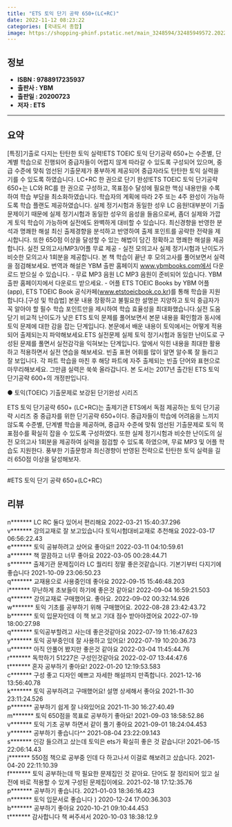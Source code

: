 ```yaml
---
title: "ETS 토익 단기 공략 650+(LC+RC)"
date: 2022-11-12 08:23:22
categories: [국내도서 종합]
image: https://shopping-phinf.pstatic.net/main_3248594/32485949572.20221019145626.jpg
---
```


## **정보**

- **ISBN : 9788917235937**
- **출판사 : YBM**
- **출판일 : 20200723**
- **저자 : ETS**

------



## **요약**

[특징]기출로 다지는 탄탄한 토익 실력!ETS TOEIC 토익 단기공략 650+는 수준별, 단계별 학습으로 진행되어 중급자들이 어렵지 않게 따라갈 수 있도록 구성되어 있으며, 중급 수준에 맞춰 엄선된 기출문제가 풍부하게 제공되어 중급자라도 탄탄한 토익 실력을 기를 수 있도록 하였습니다. LC+RC 한 권으로 단기 완성!ETS TOEIC 토익 단기공략 650+는 LC와 RC를 한 권으로 구성하고, 목표점수 달성에 필요한 핵심 내용만을 수록하여 학습 부담을 최소화하였습니다. 학습자의 계획에 따라 2주 또는 4주 완성이 가능하도록 학습 플랜도 제공하였습니다. 실제 정기시험과 동일한 성우 LC 음원!대부분이 기출문제이기 때문에 실제 정기시험과 동일한 성우의 음성을 들음으로써, 좀더 실제와 가깝게 토익 학습이 가능하며 실전에도 완벽하게 대비할 수 있습니다. 최신경향을 반영한 분석과 명쾌한 해설 최신 출제경향을 분석하고 반영하여 출제 포인트를 공략한 전략을 제시합니다. 또한 650점 이상을 달성할 수 있는 해법이 담긴 정확하고 명쾌한 해설을 제공합니다. 실전 모의고사/MP3/어플 무료 제공 - 실전 모의고사 실제 정기시험과 난이도가 비슷한 모의고사 1회분을 제공합니다. 본 책 학습이 끝난 후 모의고사를 풀어보면서 실력을 점검해보세요. 번역과 해설은 YBM 출판 홈페이지 www.ybmbooks.com에서 다운로드 받으실 수 있습니다. - 무료 MP3 음원 LC MP3 음원이 준비되어 있습니다. YBM 출판 홈페이지에서 다운로드 받으세요. - 어플  ETS TOEIC Books by YBM 어플(app), ETS TOEIC Book 공식카페(www.etstoeicbook.co.kr)를 통해 학습을 지원합니다.[구성 및 학습법] 본문 내용 장황하고 불필요한 설명은 지양하고 토익 중급자가 꼭 알아야 할 필수 학습 포인트만을 제시하여 학습 효율성을 최대화했습니다.실전 도움닫기 비교적 난이도가 낮은 ETS 토익 문제를 풀어보면서 본문 내용을 확인함과 동시에 토익 문제에 대한 감을 잡는 단계입니다. 본문에서 배운 내용이 토익에서는 어떻게 적용되어 출제되는지 파악해보세요.ETS 실전문제  실제 토익 정기시험과 동일한 난이도로 구성된 문제를 풀면서 실전감각을 익혀보는 단계입니다. 앞에서 익힌 내용을 최대한 활용하고 적용하면서 실전 연습을 해보세요. 빈출 표현 어휘를 많이 알면 알수록 잘 들리고 잘 보입니다. 각 파트 학습을 마친 후 해당 파트에 자주 출제되는 빈출 단어와 표현으로 마무리해보세요. 그만큼 실력은 쑥쑥 올라갑니다.  본 도서는 2017년 출간된 ETS 토익 단기공략 600+의 개정판입니다.

● 토익(TOEIC) 기출문제로 보강된 단기완성 시리즈

ETS 토익 단기공략 650+ (LC+RC)는 출제기관 ETS에서 독점 제공하는 토익 단기공략 시리즈 중 중급자를 위한 단기공략 650+이다. 중급자들이 학습에 어려움을 느끼지 않도록 수준별, 단계별 학습을 제공하며, 중급자 수준에 맞춰 엄선된 기출문제로 토익 목표점수를 확실히 잡을 수 있도록 구성하였다. 또한 실제 정기시험과 비슷한 난이도의 실전 모의고사 1회분을 제공하여 실력을 점검할 수 있도록 하였으며, 무료 MP3 및 어플 학습도 지원한다. 풍부한 기출문항과 최신경향이 반영된 전략으로 탄탄한 토익 실력을 길러 650점 이상을 달성해보자.



------

#ETS 토익 단기 공략 650+(LC+RC)


## **리뷰** 

  n******* LC RC 둘다 있어서 편리해요 2022-03-21 15:40:37.296 <br/>  v******* 강의교재로 잘 보고있습니다 토익시험대비교재로 추천해요 2022-03-17 06:56:22.43 <br/>  e******* 토익 공뷰하려고 샀어요 좋아요!! 2022-03-11 04:10:59.61 <br/>  a******* 책 깔끔하고 너무 좋아요 2022-03-05 00:28:44.71 <br/>  s******* 출제기관 문제집이라 LC 퀄리티 정말 좋은것같습니다. 기본기부터 다지기에 좋습니다 2021-10-09 23:06:50.23 <br/>  q******* 교재용으로 사용중인데 좋아요 2022-09-15 15:46:48.203 <br/>  i******* 무난하게 초보들이 하기에 좋은것 같아요! 2022-09-04 16:59:21.503 <br/>  q******* 강의교재로 구매했어요. 좋아요. 2022-09-02 00:32:14.926 <br/>  w******* 토익 기초를 공부하기 위해 구매했어요. 2022-08-28 23:42:43.72 <br/>  b******* 토익 입문자인데 이 책 보고 기대 점수 받아야겠어요 2022-07-19 18:00:27.98 <br/>  q******* 토익공부할려고 사는데 좋은것같아요 2022-07-19 11:16:47.623 <br/>  y******* 토익 공부중인데 잘 사용하고 있어요! 2022-07-19 10:20:36.73 <br/>  u******* 아직 안풀어 봤지만 좋은것 같아요 2022-03-04 11:45:44.76 <br/>  r******* 독학하기 51227은 구성인것같아요 2022-02-07 13:44:47.6 <br/>  t******* 혼자 공부하기 좋아요! 2022-01-20 12:19:53.583 <br/>  c******* 구성 좋고 디자인 예쁘고 자세한 해설까지 만족합니다. 2021-12-16 13:56:40.78 <br/>  k******* 토익 공부하려고 구매했어요!
설명 상세해서 좋아요 2021-11-30 23:11:24.526 <br/>  p******* 공부하기 쉽게 잘 나와있어요 2021-11-30 16:27:40.49 <br/>  m******* 토익 650점을 목표로 공부하기 좋아요! 2021-09-03 18:58:52.86 <br/>  v******* 토익 기초 공부 하면서 같이 풀기 좋아요 2021-09-01 18:24:04.453 <br/>  y******* 공부하기 좋습니다^^ 2021-08-04 23:22:09.143 <br/>  s******* 인강 들으려고 샀는데 토익은 ets가 확실히 좋은 것 같습니다! 2021-06-15 22:06:14.43 <br/>  j******* 550점 책으로 공부중 인데 다 하고나서 이걸로 해보려고 샀습니다. 2021-04-20 22:11:10.39 <br/>  f******* 토익 공부하는데 딱 필요한 문제집인 것 같아요. 단어도 잘 정리되어 있고 실전에 바로 적용할 수 있게 구성된 문제집이에요. 2021-02-18 17:12:35.76 <br/>  p******* 공부하기 좋습니다. 2021-01-03 18:36:16.423 <br/>  n******* 토익 입문서로 좋습니다 ) 2020-12-24 17:00:36.303 <br/>  b******* 공부하기 좋아요 2020-10-21 09:10:44.453 <br/>  t******* 감사합니다 책 써주셔서 2020-10-03 18:38:12.9 <br/>